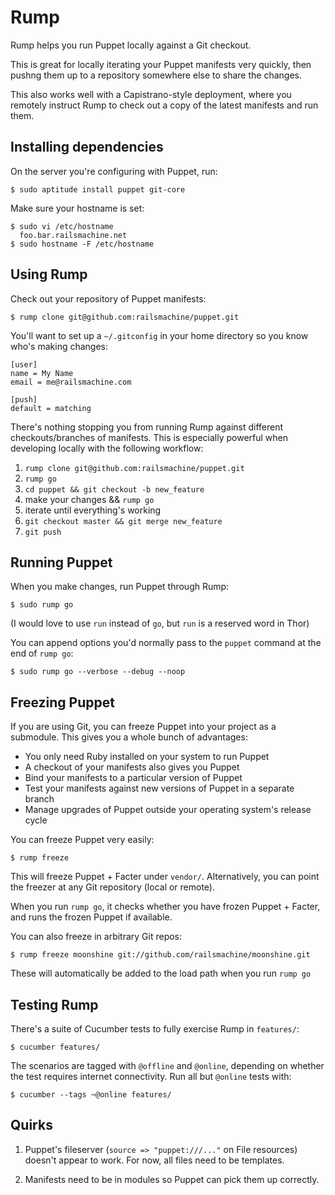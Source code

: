 Rump
====

Rump helps you run Puppet locally against a Git checkout.

This is great for locally iterating your Puppet manifests very quickly, then
pushng them up to a repository somewhere else to share the changes.

This also works well with a Capistrano-style deployment, where you remotely
instruct Rump to check out a copy of the latest manifests and run them.

Installing dependencies
-----------------------

On the server you're configuring with Puppet, run:

    $ sudo aptitude install puppet git-core

Make sure your hostname is set:

    $ sudo vi /etc/hostname
      foo.bar.railsmachine.net
    $ sudo hostname -F /etc/hostname


Using Rump
----------

Check out your repository of Puppet manifests:

    $ rump clone git@github.com:railsmachine/puppet.git

You'll want to set up a `~/.gitconfig` in your home directory so you know who's
making changes:

    [user]
    name = My Name
    email = me@railsmachine.com

    [push]
    default = matching

There's nothing stopping you from running Rump against different checkouts/branches
of manifests. This is especially powerful when developing locally with the following
workflow:

   1. `rump clone git@github.com:railsmachine/puppet.git`
   2. `rump go`
   3. `cd puppet && git checkout -b new_feature`
   4. make your changes && `rump go`
   5. iterate until everything's working
   6. `git checkout master && git merge new_feature`
   7. `git push`


Running Puppet
--------------

When you make changes, run Puppet through Rump:

    $ sudo rump go

(I would love to use `run` instead of `go`, but `run` is a reserved word in Thor)

You can append options you'd normally pass to the `puppet` command at the end
of `rump go`:

    $ sudo rump go --verbose --debug --noop

Freezing Puppet
---------------

If you are using Git, you can freeze Puppet into your project as a submodule. This
gives you a whole bunch of advantages:

 * You only need Ruby installed on your system to run Puppet
 * A checkout of your manifests also gives you Puppet
 * Bind your manifests to a particular version of Puppet
 * Test your manifests against new versions of Puppet in a separate branch
 * Manage upgrades of Puppet outside your operating system's release cycle

You can freeze Puppet very easily:

    $ rump freeze

This will freeze Puppet + Facter under `vendor/`. Alternatively, you can point
the freezer at any Git repository (local or remote).

When you run `rump go`, it checks whether you have frozen Puppet + Facter, and
runs the frozen Puppet if available.

You can also freeze in arbitrary Git repos:

    $ rump freeze moonshine git://github.com/railsmachine/moonshine.git

These will automatically be added to the load path when you run `rump go`

Testing Rump
------------

There's a suite of Cucumber tests to fully exercise Rump in `features/`:

    $ cucumber features/

The scenarios are tagged with `@offline` and `@online`, depending on whether
the test requires internet connectivity. Run all but `@online` tests with:

    $ cucumber --tags ~@online features/


Quirks
------

1. Puppet's fileserver (`source => "puppet:///..."` on File resources) doesn't
   appear to work. For now, all files need to be templates.

2. Manifests need to be in modules so Puppet can pick them up correctly.

